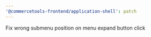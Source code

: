 ```yaml
---
'@commercetools-frontend/application-shell': patch
---
```


Fix wrong submenu position on menu expand button click

